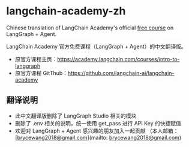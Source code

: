 # langchain-academy-zh
Chinese translation of LangChain Academy's official [free course](https://github.com/langchain-ai/langchain-academy) on LangGraph + Agent. 

LangChain Academy 官方免费课程（LangGraph + Agent）的中文翻译版。

- 原官方课程主页：https://academy.langchain.com/courses/intro-to-langgraph
- 原官方课程 GitThub：https://github.com/langchain-ai/langchain-academy

## 翻译说明
- 此中文翻译版删除了 LangGraph Studio 相关的模块
- 删除了 .env 相关的说明，统一使用 get_pass 进行 API Key 的快捷赋值
- 欢迎对 LangGraph + Agent 感兴趣的朋友加入一起贡献 （本人邮箱：[brycewang2018@gmail.com](mailto: brycewang2018@gmail.com)

